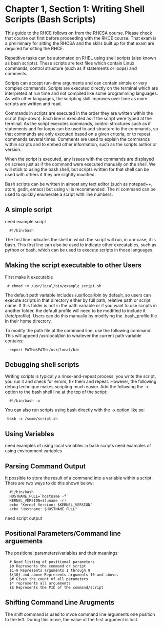 # Chapter 1, Section 1: Writing Shell Scripts (Bash Scripts)

This guide to the RHCE follows on from the RHCSA course. Please check that course out first before proceeding with the RHCE course. That exam is a preliminary for sitting the RHCSA and the skills built up for that exam are required for sitting the RHCE.

Repetitive tasks can be automated on RHEL using shell scripts (also known as bash scripts). These scripts are text files which contain Linux commands, control structure (such as if statements or loops) and comments.

Scripts can accept run-time arguments and can contain simple or very complex commands. Scripts are executed directly on the terminal which are interpreted at run time and not compiled like some programming languages. As with other languages, the scripting skill improves over time as more scripts are written and read.

Commands in scripts are executed in the order they are written within the script (top-down). Each line is executed as if the script were typed at the terminal. As the script executes commands, control structures such as if statements and for loops can be used to add structure to the commands, so that commands are only executed based on a given criteria, or to repeat commands several times. Comments are used to explain the commands within scripts and to embed other information, such as the scripts author or version.

When the script is executed, any issues with the commands are displayed on screen just as if the command were executed manually on the shell. We will stick to using the bash shell, but scripts written for that shell can be used with others if they are slightly modified.

Bash scripts can be written in almost any text editor (such as notepad++, atom, gedit, emacs) but using vi is recommended. The nl command can be used to quickly enumerate a script with line numbers.

## A simple script
need example script

```
  #!/bin/bash
```

The first line indicates the shell in which the script will run, in our case, it is bash. This first line can also be used to indicate other executables, such as python or bash, which can be used to execute scripts in those languages.

## Making the script executable to other Users

First make it executable

```
 # chmod +x /usr/local/bin/example_script.sh
```

The default path variable includes /usr/local/bin by default, so users can execute scripts in that directory either by full path, relative path or script name. If this folder is not in the path variable or if you want to use scripts in another folder, the default profile will need to be modified to include it (/etc/profile). Users can do this manually by modifying the .bash_profile file in their home directory.

To modify the path file at the command line, use the following command. This will append /usr/local/bin to whatever the current path variable contains:

```
  export PATH=$PATH:/usr/local/bin
```

## Debugging shell scripts

Writing scripts is typically a rinse-and-repeat process: you write the script, you run it and check for errors, fix them and repeat. However, the following debug technique makes scripting much easier. Add the following the -x option to the bash shell line at the top of the script:

```
  #!/bin/bash -x
```

You can also run scripts using bash directly with the -x option like so:

```
 bash -x /some/script.sh
```

## Using Variables
need examples of using local variables in bash scripts
need examples of using environment variables

## Parsing Command Output
It possible to store the result of a command into a variable within a script. There are two ways to do this shown below:

```
  #!/bin/bash
  HOSTNAME_FULL=`hostname -f`
  KERNEL_VERSION=$(uname -r)
  echo "Kernel Version: $KERNEL_VERSION"
  echo "Hostname: $HOSTNAME_FULL"
```

need script output

## Positional Parameters/Command line arguements
The positional parameters/variables and their meanings:

```
  # Need listing of positional parameters
  $0 Represents the command or script
  $1-9 Represents arguments 1 through 9
  ${10} and above Represents arguments 10 and above.
  $# Gives the count of all parameters  
  $* represents all arguements
  $$ Represents the PID of the command/script

```

## Shifting Command Line Arugments

The shift command is used to mvoe command line arguments one position to the left. During this move, the value of the first argument is lost.
